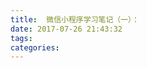 ```yaml
---
title:  微信小程序学习笔记（一）：
date: 2017-07-26 21:43:32
tags:
categories:
---
```





<!-- more -->

